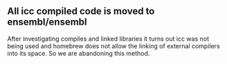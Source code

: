
## All icc compiled code is moved to ensembl/ensembl

After investigating compiles and linked libraries it turns out icc was
not being used and homebrew does not allow the linking of external
compilers into its space. So we are abandoning this method.
